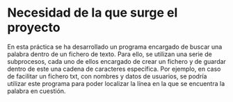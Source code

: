 # Necesidad de la que surge el proyecto

En esta práctica se ha desarrollado un programa encargado de buscar una palabra dentro de un fichero de texto. Para ello, se utilizan una serie de subprocesos, cada uno de ellos encargado de crear un fichero y de guardar dentro de este una cadena de caracteres específica. Por ejemplo, en caso de facilitar un fichero txt, con nombres y datos de usuarios, se podría utilizar este programa para poder localizar la línea en la que se encuentra la palabra en cuestión.